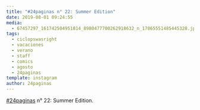 ```yaml
---
title: "#24paginas n° 22: Summer Edition"
date: 2019-08-01 09:24:55
media: 
  - 67457297_161742504951814_8980477700262918632_n_17865551485445328.jpg
tags: 
  - ciclopswasright
  - vacaciones
  - verano
  - staff
  - comics
  - agosto
  - 24paginas
template: instagram
author: 24paginas
---
```


[#24paginas](/tags/24paginas) n° 22: Summer Edition.



